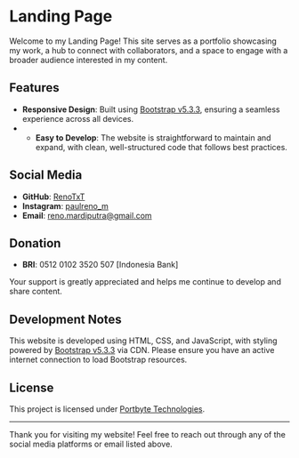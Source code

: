 # Landing Page
Welcome to my Landing Page! This site serves as a portfolio showcasing my work, a hub to connect with collaborators, and a space to engage with a broader audience interested in my content.

## Features
- **Responsive Design**: Built using [Bootstrap v5.3.3](https://getbootstrap.com/docs/5.3/getting-started/introduction/), ensuring a seamless experience across all devices.
- - **Easy to Develop**: The website is straightforward to maintain and expand, with clean, well-structured code that follows best practices.

## Social Media
- **GitHub**: [RenoTxT](https://www.github.com/RenoTxT/)
- **Instagram**: [paulreno_m](https://www.instagram.com/paulreno_m/)
- **Email**: [reno.mardiputra@gmail.com](mailto:reno.mardiputra@gmail.com)

## Donation
- **BRI**: 0512 0102 3520 507 [Indonesia Bank]

Your support is greatly appreciated and helps me continue to develop and share content.

## Development Notes
This website is developed using HTML, CSS, and JavaScript, with styling powered by [Bootstrap v5.3.3](https://getbootstrap.com/docs/5.3/getting-started/introduction/) via CDN. Please ensure you have an active internet connection to load Bootstrap resources.

## License
This project is licensed under [Portbyte Technologies](https://www.portbyte.id/).

---

Thank you for visiting my website! Feel free to reach out through any of the social media platforms or email listed above.
